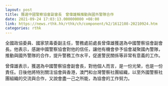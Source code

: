 ```yaml
---
layout: post
title: 獲選中國警察協會副會長　曾偉雄稱推動與國外警隊合作
date: 2021-09-24 17:03:13.000000000 +08:00
link: https://news.rthk.hk/rthk/ch/component/k2/1612108-20210924.htm
categories: rthk
---
```


全國政協委員、國家禁毒委副主任，警務處前處長曾偉雄獲選為中國警察協會副會長。他表示，感謝中國警察協會對他的信任，讓他有機會參予協會凝聚國內警隊，推動與國外警隊的合作，提升警務工作水平，促進警民關係等非常有意義的工作。

曾偉雄表示，獲選為中國警察協會副會長，對他個人而言，是一份光榮，也是一份責任。日後他將特別關注協會與香港，澳門和台灣警察社團組織，以至外國警察社團組織的交流與合作，又說會盡一己之所能，為協會的工作努力。
